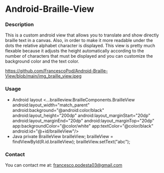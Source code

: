 # Android-Braille-View

### Description
This is a custom android view that allows you to translate and show directly braille text in a canvas.
Also, in order to make it more readable under the dots the relative alphabet character is displayed.
This view is pretty much flexable because it adjusts the height automatically according to the number of characters that must be displayed and you can customize the background color and the text color.

https://github.com/FrancescoPod/Android-Braille-View/blob/main/img_braille_view.jpeg

### Usage
* Android layout
<...brailleview.BrailleComponents.BrailleView
        android:layout_width="match_parent"
        android:background="@android:color/black"
        android:layout_height="200dp"
        android:layout_marginStart="20dp"
        android:layout_marginEnd="20dp"
        android:layout_marginTop="20dp"
        app:backgroundColor="@color/white"
        app:textColor="@color/black"
        android:id="@+id/brailleView"/>
* Java
private BrailleView brailleView;
brailleView = findViewById(R.id.brailleView);
brailleView.setText("abc");
  
### Contact
You can contact me at: francesco.podesta03@gmail.com



